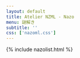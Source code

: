 ```yaml
---
layout: default
title: Atelier NZML - Nazo
menu: 謎解き
subtitle: ''
css: ['nazoml.css']
---
```


{% include nazolist.html %}